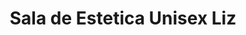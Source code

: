 ---
title: "Sala de Estetica Unisex Liz"
url: /quetzaltenango/sala-de-estetica-unisex-liz/
shop: cosméticos
---